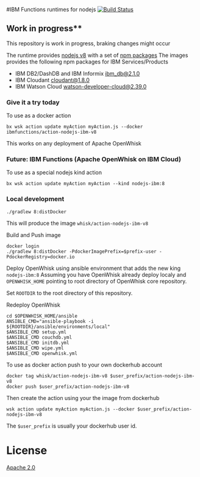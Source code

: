 #IBM Functions runtimes for nodejs
[![Build Status](https://travis-ci.org/ibm-functions/runtime-nodejs.svg?branch=master)](https://travis-ci.org/ibm-functions/runtime-nodejs)

## Work in progress**
This repository is work in progress, braking changes might occur

The runtime provides [nodejs v8](8/) with a set of [npm packages](8/package.json)
The images provides the following npm packages for IBM Services/Products
- IBM DB2/DashDB and IBM Informix [ibm_db@2.1.0](https://www.npmjs.com/package/ibm_db)
- IBM Cloudant [cloudant@1.8.0](https://www.npmjs.com/package/cloudant)
- IBM Watson Cloud [watson-developer-cloud@2.39.0](https://www.npmjs.com/package/watson-developer-cloud)

### Give it a try today
To use as a docker action
```
bx wsk action update myAction myAction.js --docker ibmfunctions/action-nodejs-ibm-v8
```
This works on any deployment of Apache OpenWhisk

### Future: IBM Functions (Apache OpenWhisk on IBM Cloud)
To use as a special nodejs kind action
```
bx wsk action update myAction myAction --kind nodejs-ibm:8
```

### Local development
```
./gradlew 8:distDocker
```
This will produce the image `whisk/action-nodejs-ibm-v8`

Build and Push image
```
docker login
./gradlew 8:distDocker -PdockerImagePrefix=$prefix-user -PdockerRegistry=docker.io 
```

Deploy OpenWhisk using ansible environment that adds the new king `nodejs-ibm:8`
Assuming you have OpenWhisk already deploy localy and `OPENWHISK_HOME` pointing to root directory of OpenWhisk core repository.

Set `ROOTDIR` to the root directory of this repository.

Redeploy OpenWhisk
```
cd $OPENWHISK_HOME/ansible
ANSIBLE_CMD="ansible-playbook -i ${ROOTDIR}/ansible/environments/local"
$ANSIBLE_CMD setup.yml
$ANSIBLE_CMD couchdb.yml
$ANSIBLE_CMD initdb.yml
$ANSIBLE_CMD wipe.yml
$ANSIBLE_CMD openwhisk.yml
```

To use as docker action push to your own dockerhub account
```
docker tag whisk/action-nodejs-ibm-v8 $user_prefix/action-nodejs-ibm-v8
docker push $user_prefix/action-nodejs-ibm-v8
```
Then create the action using your the image from dockerhub
```
wsk action update myAction myAction.js --docker $user_prefix/action-nodejs-ibm-v8
```
The `$user_prefix` is usually your dockerhub user id.



# License
[Apache 2.0](LICENSE.txt)


